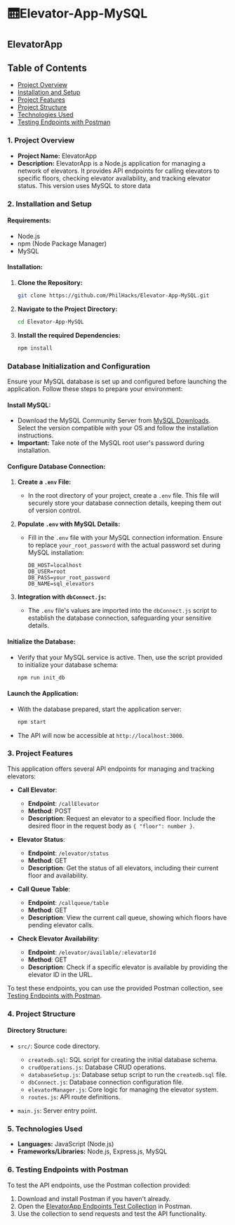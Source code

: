 # 🛗Elevator-App-MySQL

## ElevatorApp 

## Table of Contents

- [Project Overview](#1-project-overview)
- [Installation and Setup](#2-installation-and-setup)
- [Project Features](#3-project-features)
- [Project Structure](#4-project-structure)
- [Technologies Used](#5-technologies-used)
- [Testing Endpoints with Postman](#6-testing-endpoints-with-postman)


### **1. Project Overview**

- **Project Name:** ElevatorApp
- **Description:** ElevatorApp is a Node.js application for managing a network of elevators. It provides API endpoints for calling elevators to specific floors, checking elevator availability, and tracking elevator status. This version uses MySQL to store data

### **2. Installation and Setup**

#### **Requirements:**

- Node.js
- npm (Node Package Manager)
- MySQL

#### **Installation:**

1. **Clone the Repository:**
   ```bash
   git clone https://github.com/PhilHacks/Elevator-App-MySQL.git
   ```
2. **Navigate to the Project Directory:**
   ```bash
   cd Elevator-App-MySQL
   ```
3. **Install the required  Dependencies:**
   ```bash
   npm install
   ```

### **Database Initialization and Configuration**

Ensure your MySQL database is set up and configured before launching the application. Follow these steps to prepare your environment:

#### **Install MySQL:**

- Download the MySQL Community Server from [MySQL Downloads](https://dev.mysql.com/downloads/mysql/). Select the version compatible with your OS and follow the installation instructions.
- **Important:** Take note of the MySQL root user's password during installation.

#### **Configure Database Connection:**

1. **Create a `.env` File:**
   - In the root directory of your project, create a `.env` file. This file will securely store your database connection details, keeping them out of version control.

2. **Populate `.env` with MySQL Details:**
   - Fill in the `.env` file with your MySQL connection information. Ensure to replace `your_root_password` with the actual password set during MySQL installation:
     ```plaintext
     DB_HOST=localhost
     DB_USER=root
     DB_PASS=your_root_password
     DB_NAME=sql_elevators
     ```

3. **Integration with `dbConnect.js`:**
   - The `.env` file's values are imported into the `dbConnect.js` script to establish the database connection, safeguarding your sensitive details.

#### **Initialize the Database:**

- Verify that your MySQL service is active. Then, use the script provided to initialize your database schema:
  ```bash
  npm run init_db
  ```

#### **Launch the Application:**

- With the database prepared, start the application server:
  ```bash
  npm start
  ```
- The API will now be accessible at `http://localhost:3000`.


### **3. Project Features**

This application offers several API endpoints for managing and tracking elevators:

- **Call Elevator**:
  - **Endpoint**: `/callElevator`
  - **Method**: POST
  - **Description**: Request an elevator to a specified floor. Include the desired floor in the request body as `{ "floor": number }`.
- **Elevator Status**:

  - **Endpoint**: `/elevator/status`
  - **Method**: GET
  - **Description**: Get the status of all elevators, including their current floor and availability.

- **Call Queue Table**:

  - **Endpoint**: `/callqueue/table`
  - **Method**: GET
  - **Description**: View the current call queue, showing which floors have pending elevator calls.

- **Check Elevator Availability**:
  - **Endpoint**: `/elevator/available/:elevatorId`
  - **Method**: GET
  - **Description**: Check if a specific elevator is available by providing the elevator ID in the URL.

To test these endpoints, you can use the provided Postman collection, see [Testing Endpoints with Postman](#6-testing-endpoints-with-postman).

### **4. Project Structure**

#### **Directory Structure:**

- `src/`: Source code directory.

  - `createdb.sql`: SQL script for creating the initial database schema.
  - `crudOperations.js`: Database CRUD operations.
  - `databaseSetup.js`: Database setup script to run the `createdb.sql` file.
  - `dbConnect.js`: Database connection configuration file.
  - `elevatorManager.js`: Core logic for managing the elevator system.
  - `routes.js`: API route definitions.

- `main.js`: Server entry point.

### **5. Technologies Used**

- **Languages:** JavaScript (Node.js)
- **Frameworks/Libraries:** Node.js, Express.js, MySQL

### **6. Testing Endpoints with Postman**

To test the API endpoints, use the Postman collection provided:

1. Download and install Postman if you haven't already.
2. Open the [ElevatorApp Endpoints Test Collection](https://www.postman.com/bold-space-679599/workspace/elevator-app-endpoints-test/overview) in Postman.
3. Use the collection to send requests and test the API functionality.
